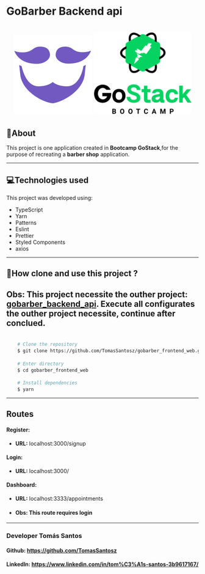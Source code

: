 # GoBarber Backend api

<h1 align="center">
    <img src="./src/assets/github/gobarber_background2.png">
    <img src="./src/assets/github/gostack_background.png">
</h1>


## 📑About
This project is one application created in **Bootcamp GoStack**,for the purpose of recreating a **barber shop** application.

---

## 💻Technologies used

This project was developed using:

- TypeScript
- Yarn
- Patterns
- Eslint
- Prettier
- Styled Components
- axios

---

## 💾How clone and use this project ?

## **Obs: This project necessite the outher project: [gobarber_backend_api](https://github.com/TomasSantosz/gobarber_backend_api). Execute all configurates the outher  project necessite, continue after  conclued.**

```bash

    # Clone the repository
    $ git clone https://github.com/TomasSantosz/gobarber_frontend_web.git

    # Enter directory
    $ cd gobarber_frontend_web

    # Install dependencies
    $ yarn

```


---
## Routes
  #### Register:
  - **URL:** localhost:3000/signup

  #### Login:
  - **URL:** localhost:3000/

  #### Dashboard:
  - **URL:** localhost:3333/appointments
  - #### **Obs: This route requires login**


---

### Developer Tomás Santos
#### Github: https://github.com/TomasSantosz
#### LinkedIn: https://www.linkedin.com/in/tom%C3%A1s-santos-3b9617167/
